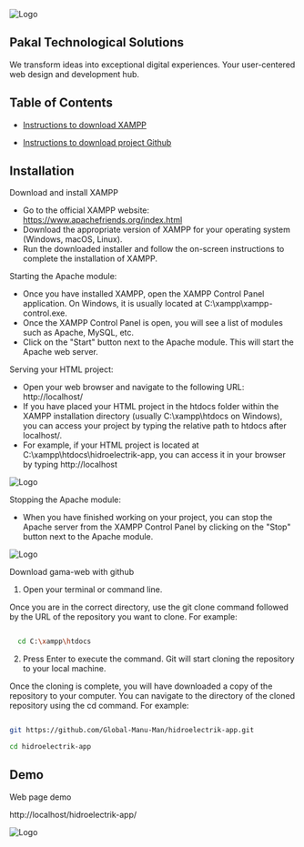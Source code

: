
![Logo](https://locallity-logos.s3.us-west-1.amazonaws.com/icon-blue.png)


## Pakal Technological Solutions

We transform ideas into exceptional digital experiences. Your user-centered web design and development hub.



## Table of Contents

 - [ Instructions to download XAMPP ](https://www.apachefriends.org/index.html)

 - [Instructions to download project Github ](https://github.com/Global-Manu-Man/hidroelectrik-app.git)


## Installation




Download and install XAMPP

- Go to the official XAMPP website: https://www.apachefriends.org/index.html
- Download the appropriate version of XAMPP for your operating system (Windows, macOS, Linux).
- Run the downloaded installer and follow the on-screen instructions to complete the installation of XAMPP.


Starting the Apache module:

- Once you have installed XAMPP, open the XAMPP Control Panel application. On Windows, it is usually located at C:\xampp\xampp-control.exe.
- Once the XAMPP Control Panel is open, you will see a list of modules such as Apache, MySQL, etc.
- Click on the "Start" button next to the Apache module. This will start the Apache web server.


Serving your HTML project:

- Open your web browser and navigate to the following URL: http://localhost/
- If you have placed your HTML project in the htdocs folder within the XAMPP installation directory (usually C:\xampp\htdocs on Windows), you can access your project by typing the relative path to htdocs after localhost/.
- For example, if your HTML project is located at C:\xampp\htdocs\hidroelectrik-app, you can access it in your browser by typing http://localhost

![Logo](https://locallity-logos.s3.us-west-1.amazonaws.com/EN_XAMPP_Control_Panel_1.png)

Stopping the Apache module:

- When you have finished working on your project, you can stop the Apache server from the XAMPP Control Panel by clicking on the "Stop" button next to the Apache module.


![Logo](https://locallity-logos.s3.us-west-1.amazonaws.com/EN_XAMPP_Control_Panel_2.png)


Download gama-web with github

1. Open your terminal or command line.

Once you are in the correct directory, use the git clone command followed by the URL of the repository you want to clone. For example:


```bash

  cd C:\xampp\htdocs

```
2. Press Enter to execute the command. Git will start cloning the repository to your local machine.


Once the cloning is complete, you will have downloaded a copy of the repository to your computer. You can navigate to the directory of the cloned repository using the cd command. For example:

```bash

git https://github.com/Global-Manu-Man/hidroelectrik-app.git

cd hidroelectrik-app

```



 

    
## Demo

Web page demo

http://localhost/hidroelectrik-app/


![Logo](https://locallity-logos.s3.us-west-1.amazonaws.com/Screenshot_8.png)


    

